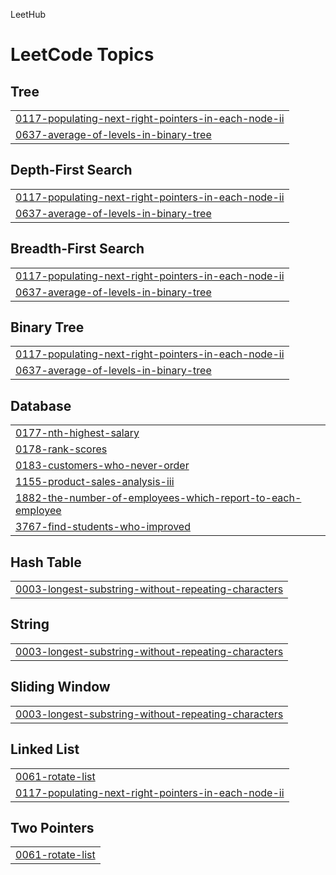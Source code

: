 LeetHub
<!---LeetCode Topics Start-->
# LeetCode Topics
## Tree
|  |
| ------- |
| [0117-populating-next-right-pointers-in-each-node-ii](https://github.com/yu-heejin/LeetHub/tree/master/0117-populating-next-right-pointers-in-each-node-ii) |
| [0637-average-of-levels-in-binary-tree](https://github.com/yu-heejin/LeetHub/tree/master/0637-average-of-levels-in-binary-tree) |
## Depth-First Search
|  |
| ------- |
| [0117-populating-next-right-pointers-in-each-node-ii](https://github.com/yu-heejin/LeetHub/tree/master/0117-populating-next-right-pointers-in-each-node-ii) |
| [0637-average-of-levels-in-binary-tree](https://github.com/yu-heejin/LeetHub/tree/master/0637-average-of-levels-in-binary-tree) |
## Breadth-First Search
|  |
| ------- |
| [0117-populating-next-right-pointers-in-each-node-ii](https://github.com/yu-heejin/LeetHub/tree/master/0117-populating-next-right-pointers-in-each-node-ii) |
| [0637-average-of-levels-in-binary-tree](https://github.com/yu-heejin/LeetHub/tree/master/0637-average-of-levels-in-binary-tree) |
## Binary Tree
|  |
| ------- |
| [0117-populating-next-right-pointers-in-each-node-ii](https://github.com/yu-heejin/LeetHub/tree/master/0117-populating-next-right-pointers-in-each-node-ii) |
| [0637-average-of-levels-in-binary-tree](https://github.com/yu-heejin/LeetHub/tree/master/0637-average-of-levels-in-binary-tree) |
## Database
|  |
| ------- |
| [0177-nth-highest-salary](https://github.com/yu-heejin/LeetHub/tree/master/0177-nth-highest-salary) |
| [0178-rank-scores](https://github.com/yu-heejin/LeetHub/tree/master/0178-rank-scores) |
| [0183-customers-who-never-order](https://github.com/yu-heejin/LeetHub/tree/master/0183-customers-who-never-order) |
| [1155-product-sales-analysis-iii](https://github.com/yu-heejin/LeetHub/tree/master/1155-product-sales-analysis-iii) |
| [1882-the-number-of-employees-which-report-to-each-employee](https://github.com/yu-heejin/LeetHub/tree/master/1882-the-number-of-employees-which-report-to-each-employee) |
| [3767-find-students-who-improved](https://github.com/yu-heejin/LeetHub/tree/master/3767-find-students-who-improved) |
## Hash Table
|  |
| ------- |
| [0003-longest-substring-without-repeating-characters](https://github.com/yu-heejin/LeetHub/tree/master/0003-longest-substring-without-repeating-characters) |
## String
|  |
| ------- |
| [0003-longest-substring-without-repeating-characters](https://github.com/yu-heejin/LeetHub/tree/master/0003-longest-substring-without-repeating-characters) |
## Sliding Window
|  |
| ------- |
| [0003-longest-substring-without-repeating-characters](https://github.com/yu-heejin/LeetHub/tree/master/0003-longest-substring-without-repeating-characters) |
## Linked List
|  |
| ------- |
| [0061-rotate-list](https://github.com/yu-heejin/LeetHub/tree/master/0061-rotate-list) |
| [0117-populating-next-right-pointers-in-each-node-ii](https://github.com/yu-heejin/LeetHub/tree/master/0117-populating-next-right-pointers-in-each-node-ii) |
## Two Pointers
|  |
| ------- |
| [0061-rotate-list](https://github.com/yu-heejin/LeetHub/tree/master/0061-rotate-list) |
<!---LeetCode Topics End-->